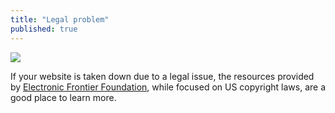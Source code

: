 ```yaml
---
title: "Legal problem"
published: true
---
```

![](recap.png)

If your website is taken down due to a legal issue, the resources provided by [Electronic Frontier Foundation](https://ssd.eff.org/), while focused on US copyright laws, are a good place to learn more.
